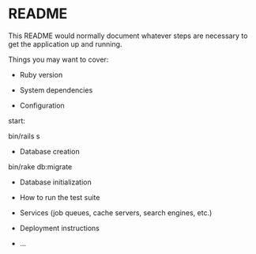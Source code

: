 # README

This README would normally document whatever steps are necessary to get the
application up and running.

Things you may want to cover:

* Ruby version

* System dependencies

* Configuration

start:

bin/rails s

* Database creation

bin/rake db:migrate

* Database initialization

* How to run the test suite

* Services (job queues, cache servers, search engines, etc.)

* Deployment instructions

* ...
